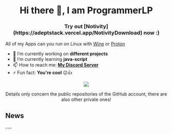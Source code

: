 <h1 align="center">Hi there 👋, I am ProgrammerLP</h1>

<h3 align="center">Try out [Notivity](https://adeptstack.vercel.app/NotivityDownload) now :)</h3>

All of my Apps can you run on Linux with [Wine](https://www.winehq.org/) or [Proton](https://github.com/ValveSoftware/Proton)

- 🔭 I’m currently working on **different projects**
- 🌱 I’m currently learning **java-script**
- 📫 How to reach me: **[My Discord Server](https://adeptstack.vercel.app/discord)**
- ⚡ Fun fact: **You're cool** 😉👍

<p align="center"><img align="center" src="https://github-readme-stats.vercel.app/api/top-langs/?username=programmerlp&layout=compact&theme=dark"></p> 
  
  <p align="center">Details only concern the public repositories of the GitHub account, there are also other private ones!</p>

<h2>News</h2>
---

<!--
**ProgrammerLP/ProgrammerLP** is a ✨ _special_ ✨ repository because its `README.md` (this file) appears on your GitHub profile.

Here are some ideas to get you started:

- 🔭 I’m currently working on ...
- 🌱 I’m currently learning ...
- 👯 I’m looking to collaborate on ...
- 🤔 I’m looking for help with ...
- 💬 Ask me about ...
- 📫 How to reach me: ...
- 😄 Pronouns: ...
- ⚡ Fun fact: ...
-->
